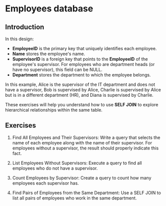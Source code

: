 # Employees database

## Introduction

In this design:

- **EmployeeID** is the primary key that uniquely identifies each employee.
- **Name** stores the employee's name.
- **SupervisorID** is a foreign key that points to the **EmployeeID** of the employee's supervisor. For employees who are department heads (or have no supervisor), this field can be NULL.
- **Department** stores the department to which the employee belongs.

In this example, Alice is the supervisor of the IT department and does not have a supervisor, Bob is supervised by Alice, Charlie is supervised by Alice but is in a different department (HR), and Diana is supervised by Charlie.

These exercises will help you understand how to use **SELF JOIN** to explore hierarchical relationships within the same table.

## Exercises

1. Find All Employees and Their Supervisors: Write a query that selects the name of each employee along with the name of their supervisor. For employees without a supervisor, the result should properly indicate this fact.

2. List Employees Without Supervisors: Execute a query to find all employees who do not have a supervisor.

3. Count Employees by Supervisor: Create a query to count how many employees each supervisor has.

4. Find Pairs of Employees from the Same Department: Use a SELF JOIN to list all pairs of employees who work in the same department.
